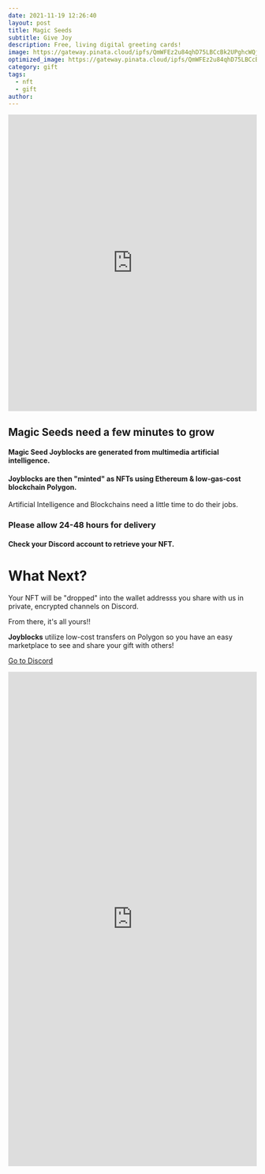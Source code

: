 ```yaml
---
date: 2021-11-19 12:26:40
layout: post
title: Magic Seeds
subtitle: Give Joy
description: Free, living digital greeting cards!
image: https://gateway.pinata.cloud/ipfs/QmWFEz2u84qhD75LBCcBk2UPghcWQj6wAnoFLVRTNDPxLX/Birth-of-the-gift.jpeg
optimized_image: https://gateway.pinata.cloud/ipfs/QmWFEz2u84qhD75LBCcBk2UPghcWQj6wAnoFLVRTNDPxLX/Birth-of-the-gift.jpeg
category: gift
tags:
  - nft
  - gift
author: 
---
```


<iframe src='https://gateway.pinata.cloud/ipfs/QmZPPfXjt5qmDWBhAZqp7K1F6soYkCddgDBW1EdbHPzPRp'
        width='100%'
        height='600px'
        frameborder='0'
        allowfullscreen></iframe>

## Magic Seeds need a few minutes to grow

#### Magic Seed Joyblocks are generated from multimedia artificial intelligence. 

#### Joyblocks are then "minted" as NFTs using Ethereum & low-gas-cost blockchain Polygon.

Artificial Intelligence and Blockchains need a little time to do their jobs. 

### Please allow 24-48 hours for delivery

#### Check your Discord account to retrieve your NFT.

# What Next?

Your NFT will be "dropped" into the wallet addresss you share with us in private, encrypted channels on Discord. 

From there, it's all yours!!

**Joyblocks** utilize low-cost transfers on Polygon so you have an easy marketplace to see and share your gift with others! 

[Go to Discord](https://discord.gg/6GEHkCpApM)


<iframe class="airtable-embed" src="https://airtable.com/embed/shrfKGnSS5sRi02r2?backgroundColor=purple" frameborder="0" onmousewheel="" width="100%" height="1000" style="background: transparent; border: 0px solid #ccc;"></iframe>





